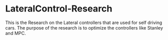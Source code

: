 # LateralControl-Research
This is the Research on the Lateral controllers that are used for self driving cars. The purpose of the research is to optimize the controllers like Stanley and MPC.
